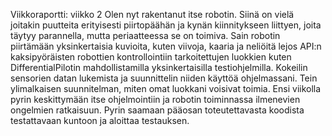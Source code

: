 Viikkoraportti: viikko 2
Olen nyt rakentanut itse robotin. Siinä on vielä joitakin puutteita erityisesti 
piirtopäähän ja kynän kiinnitykseen liittyen, joita täytyy parannella, mutta 
periaatteessa se on toimiva. Sain robotin piirtämään yksinkertaisia kuvioita, 
kuten viivoja, kaaria ja neliöitä lejos API:n kaksipyöräisten robottien 
kontrollointiin tarkoitettujen luokkien kuten DifferentialPilotin mahdollistamilla 
yksinkertaisilla testiohjelmilla. Kokeilin sensorien datan lukemista ja 
suunnittelin niiden käyttöä ohjelmassani. Tein ylimalkaisen suunnitelman, miten 
omat luokkani voisivat toimia. Ensi viikolla pyrin keskittymään itse 
ohjelmointiin ja robotin toiminnassa ilmenevien ongelmien ratkaisuun. Pyrin 
saamaan pääosan toteutettavasta koodista testattavaan kuntoon ja aloittaa testauksen.
